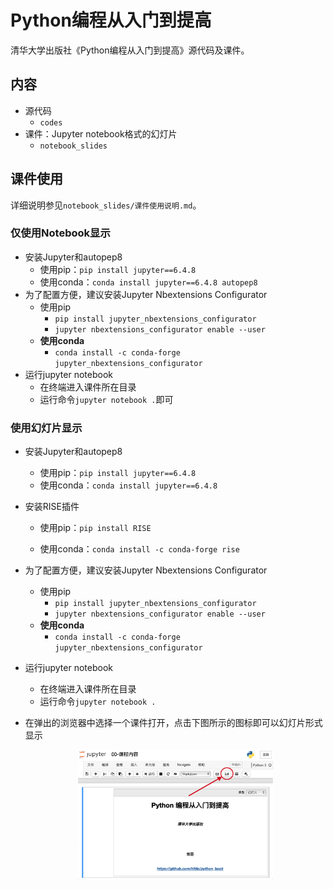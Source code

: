 # Python编程从入门到提高
清华大学出版社《Python编程从入门到提高》源代码及课件。

## 内容

- 源代码
  - `codes`
- 课件：Jupyter notebook格式的幻灯片
  - `notebook_slides`

## 课件使用

详细说明参见`notebook_slides/课件使用说明.md`。

### 仅使用Notebook显示

- 安装Jupyter和autopep8
  - 使用pip：`pip install jupyter==6.4.8`
  - 使用conda：`conda install jupyter==6.4.8 autopep8`
- 为了配置方便，建议安装Jupyter Nbextensions Configurator
  - 使用pip
    - `pip install jupyter_nbextensions_configurator`
    - `jupyter nbextensions_configurator enable --user`
  - __使用conda__
    - `conda install -c conda-forge jupyter_nbextensions_configurator`
- 运行jupyter notebook
  - 在终端进入课件所在目录
  - 运行命令`jupyter notebook .`即可

### 使用幻灯片显示

- 安装Jupyter和autopep8
  - 使用pip：`pip install jupyter==6.4.8`
  - 使用conda：`conda install jupyter==6.4.8`

- 安装RISE插件
  - 使用pip：`pip install RISE`

  - 使用conda：`conda install -c conda-forge rise`
  
- 为了配置方便，建议安装Jupyter Nbextensions Configurator
  - 使用pip
    - `pip install jupyter_nbextensions_configurator`
    - `jupyter nbextensions_configurator enable --user`
  - __使用conda__
    - `conda install -c conda-forge jupyter_nbextensions_configurator`

- 运行jupyter notebook

  - 在终端进入课件所在目录
  - 运行命令`jupyter notebook .`

- 在弹出的浏览器中选择一个课件打开，点击下图所示的图标即可以幻灯片形式显示

  <center>
      <img src="rise.png" width="65%"/>
  </center>
